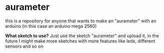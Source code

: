 # aurameter
this is a repository for anyone that wants to make an "aurameter" with an arduino (in this case an arduino mega 2560)

**What sketch to use?**
Just use the sketch "aurameter" and upload it, in the future I might make more sketches with more features like leds, different sensors and so on
